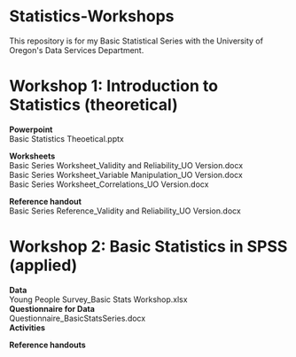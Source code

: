 # Statistics-Workshops

This repository is for my Basic Statistical Series with the University of Oregon's Data Services Department. 

# Workshop 1: Introduction to Statistics (theoretical)
**Powerpoint**  
     Basic Statistics Theoetical.pptx  
     
**Worksheets**  
     Basic Series Worksheet_Validity and Reliability_UO Version.docx  
     Basic Series Worksheet_Variable Manipulation_UO Version.docx  
     Basic Series Worksheet_Correlations_UO Version.docx
     
**Reference handout**  
     Basic Series Reference_Validity and Reliability_UO Version.docx  
     

# Workshop 2: Basic Statistics in SPSS (applied)
**Data**  
     Young People Survey_Basic Stats Workshop.xlsx   
**Questionnaire for Data**  
     Questionnaire_BasicStatsSeries.docx    
**Activities**  
 
**Reference handouts**  
  
